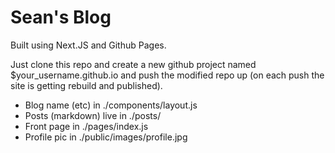 # Sean's Blog

Built using Next.JS and Github Pages.

Just clone this repo and create a new github project named $your_username.github.io and push the modified repo up (on each push the site is getting rebuild and published).

- Blog name (etc) in ./components/layout.js
- Posts (markdown) live in ./posts/
- Front page in ./pages/index.js
- Profile pic in ./public/images/profile.jpg
